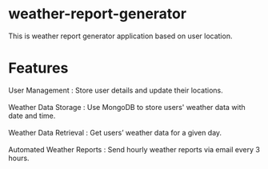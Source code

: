 # weather-report-generator
 This is weather report generator application based on user location.

# Features<br/>
User Management           : Store user details and update their locations.<br/><br/>
Weather Data Storage      : Use MongoDB to store users' weather data with date and time.<br/><br/>
Weather Data Retrieval    : Get users’ weather data for a given day.<br/><br/>
Automated Weather Reports : Send hourly weather reports via email every 3 hours.
